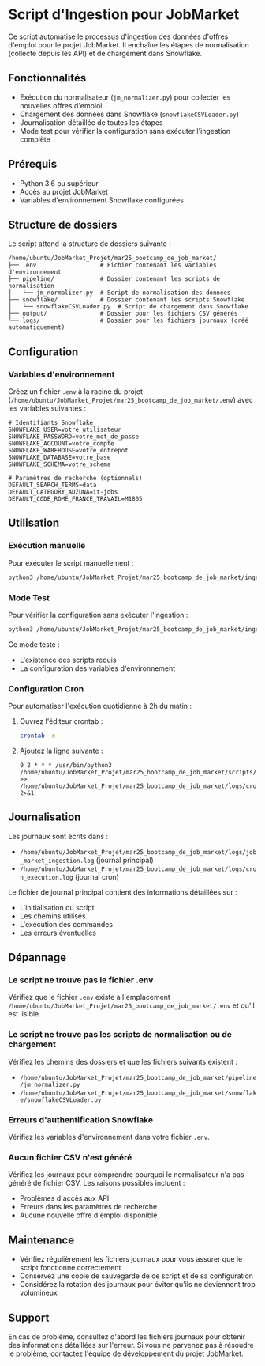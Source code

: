 # Script d'Ingestion pour JobMarket

Ce script automatise le processus d'ingestion des données d'offres d'emploi pour le projet JobMarket. Il enchaîne les étapes de normalisation (collecte depuis les API) et de chargement dans Snowflake.

## Fonctionnalités

- Exécution du normalisateur (`jm_normalizer.py`) pour collecter les nouvelles offres d'emploi
- Chargement des données dans Snowflake (`snowflakeCSVLoader.py`) 
- Journalisation détaillée de toutes les étapes
- Mode test pour vérifier la configuration sans exécuter l'ingestion complète

## Prérequis

- Python 3.6 ou supérieur
- Accès au projet JobMarket
- Variables d'environnement Snowflake configurées

## Structure de dossiers

Le script attend la structure de dossiers suivante :

```
/home/ubuntu/JobMarket_Projet/mar25_bootcamp_de_job_market/
├── .env                  # Fichier contenant les variables d'environnement
├── pipeline/             # Dossier contenant les scripts de normalisation
│   └── jm_normalizer.py  # Script de normalisation des données
├── snowflake/            # Dossier contenant les scripts Snowflake
│   └── snowflakeCSVLoader.py  # Script de chargement dans Snowflake
├── output/               # Dossier pour les fichiers CSV générés
└── logs/                 # Dossier pour les fichiers journaux (créé automatiquement)
```

## Configuration

### Variables d'environnement

Créez un fichier `.env` à la racine du projet (`/home/ubuntu/JobMarket_Projet/mar25_bootcamp_de_job_market/.env`) avec les variables suivantes :

```
# Identifiants Snowflake
SNOWFLAKE_USER=votre_utilisateur
SNOWFLAKE_PASSWORD=votre_mot_de_passe
SNOWFLAKE_ACCOUNT=votre_compte
SNOWFLAKE_WAREHOUSE=votre_entrepot
SNOWFLAKE_DATABASE=votre_base
SNOWFLAKE_SCHEMA=votre_schema

# Paramètres de recherche (optionnels)
DEFAULT_SEARCH_TERMS=data
DEFAULT_CATEGORY_ADZUNA=it-jobs
DEFAULT_CODE_ROME_FRANCE_TRAVAIL=M1805
```

## Utilisation

### Exécution manuelle

Pour exécuter le script manuellement :

```bash
python3 /home/ubuntu/JobMarket_Projet/mar25_bootcamp_de_job_market/ingestion_autov4.py
```

### Mode Test

Pour vérifier la configuration sans exécuter l'ingestion :

```bash
python3 /home/ubuntu/JobMarket_Projet/mar25_bootcamp_de_job_market/ingestion_autov4.py --test
```

Ce mode teste :
- L'existence des scripts requis
- La configuration des variables d'environnement

### Configuration Cron

Pour automatiser l'exécution quotidienne à 2h du matin :

1. Ouvrez l'éditeur crontab :
   ```bash
   crontab -e
   ```

2. Ajoutez la ligne suivante :
   ```
   0 2 * * * /usr/bin/python3 /home/ubuntu/JobMarket_Projet/mar25_bootcamp_de_job_market/scripts/job_market_ingestion.py >> /home/ubuntu/JobMarket_Projet/mar25_bootcamp_de_job_market/logs/cron_execution.log 2>&1
   ```

## Journalisation

Les journaux sont écrits dans :
- `/home/ubuntu/JobMarket_Projet/mar25_bootcamp_de_job_market/logs/job_market_ingestion.log` (journal principal)
- `/home/ubuntu/JobMarket_Projet/mar25_bootcamp_de_job_market/logs/cron_execution.log` (journal cron)

Le fichier de journal principal contient des informations détaillées sur :
- L'initialisation du script
- Les chemins utilisés
- L'exécution des commandes 
- Les erreurs éventuelles

## Dépannage

### Le script ne trouve pas le fichier .env

Vérifiez que le fichier `.env` existe à l'emplacement `/home/ubuntu/JobMarket_Projet/mar25_bootcamp_de_job_market/.env` et qu'il est lisible.

### Le script ne trouve pas les scripts de normalisation ou de chargement

Vérifiez les chemins des dossiers et que les fichiers suivants existent :
- `/home/ubuntu/JobMarket_Projet/mar25_bootcamp_de_job_market/pipeline/jm_normalizer.py`
- `/home/ubuntu/JobMarket_Projet/mar25_bootcamp_de_job_market/snowflake/snowflakeCSVLoader.py`

### Erreurs d'authentification Snowflake

Vérifiez les variables d'environnement dans votre fichier `.env`.

### Aucun fichier CSV n'est généré

Vérifiez les journaux pour comprendre pourquoi le normalisateur n'a pas généré de fichier CSV. Les raisons possibles incluent :
- Problèmes d'accès aux API
- Erreurs dans les paramètres de recherche
- Aucune nouvelle offre d'emploi disponible

## Maintenance

- Vérifiez régulièrement les fichiers journaux pour vous assurer que le script fonctionne correctement
- Conservez une copie de sauvegarde de ce script et de sa configuration
- Considérez la rotation des journaux pour éviter qu'ils ne deviennent trop volumineux

## Support

En cas de problème, consultez d'abord les fichiers journaux pour obtenir des informations détaillées sur l'erreur. Si vous ne parvenez pas à résoudre le problème, contactez l'équipe de développement du projet JobMarket.
